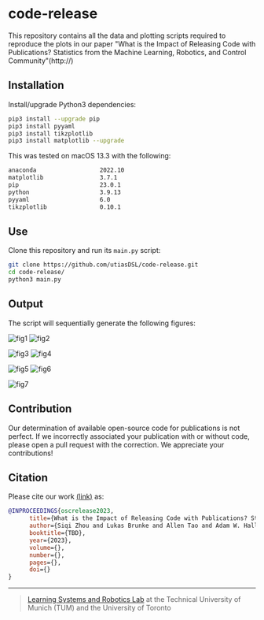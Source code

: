 # code-release

This repository contains all the data and plotting scripts required to reproduce the plots in our paper "What is the Impact of Releasing Code with Publications? Statistics from the Machine Learning, Robotics, and Control Community"(http://)

## Installation

Install/upgrade Python3 dependencies:

```sh
pip3 install --upgrade pip
pip3 install pyyaml
pip3 install tikzplotlib
pip3 install matplotlib --upgrade
```

This was tested on macOS 13.3 with the following:

```sh
anaconda                  2022.10  
matplotlib                3.7.1
pip                       23.0.1
python                    3.9.13 
pyyaml                    6.0
tikzplotlib               0.10.1
```

## Use

Clone this repository and run its `main.py` script:

```sh
git clone https://github.com/utiasDSL/code-release.git
cd code-release/
python3 main.py
```

## Output

The script will sequentially generate the following figures:

![fig1](./readme-figures/Figure_1.png)
![fig2](./readme-figures/Figure_2.png)

![fig3](./readme-figures/Figure_3.png)
![fig4](./readme-figures/Figure_4.png)

![fig5](./readme-figures/Figure_5.png)
![fig6](./readme-figures/Figure_6.png)

![fig7](./readme-figures/Figure_7.png)

## Contribution

Our determination of available open-source code for publications is not perfect. If we incorrectly associated your publication with or without code, please open a pull request with the correction. We appreciate your contributions! 

## Citation

Please cite our work [(link)](https://) as:

```bibtex
@INPROCEEDINGS{oscrelease2023,
      title={What is the Impact of Releasing Code with Publications? Statistics from the Machine Learning, Robotics, and Control Community}, 
      author={Siqi Zhou and Lukas Brunke and Allen Tao and Adam W. Hall and Federico Pizarro Bejarano and Jacopo Panerati and Angela P. Schoellig},
      booktitle={TBD},
      year={2023},
      volume={},
      number={},
      pages={},
      doi={}
}
```

-----
>  [Learning Systems and Robotics Lab](https://www.learnsyslab.org/) at the Technical University of Munich (TUM) and the University of Toronto
